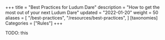 +++
title = "Best Practices for Ludum Dare"
description = "How to get the most out of your next Ludum Dare"
updated = "2022-01-20"
weight = 50
aliases = [
    "/best-practices",
    "/resources/best-practices",
]
[taxonomies]
Categories = ["Rules"]
+++

TODO: this

